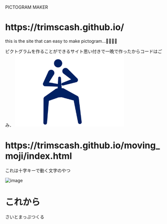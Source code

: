 PICTOGRAM MAKER
<h1>https://trimscash.github.io/</h1>
this is the site that can easy to make pictogram...👸👸👸👸

ピクトグラムを作ることができるサイト思い付きで一晩で作ったからコードはごみ．
<img src="https://github.com/trimscash/trimscash.github.io/blob/main/midasi.png?raw=true" width="350px">


<h1>https://trimscash.github.io/moving_moji/index.html</h1>
これは十字キーで動く文字のやつ

![image](https://user-images.githubusercontent.com/42578480/132497523-4f69ecbe-36a9-46b4-885d-effbc306e117.png)



<h1>これから</h1>
さいとまっぷつくる
